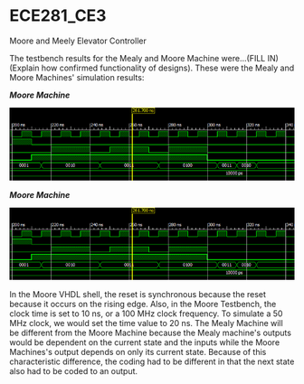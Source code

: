 ECE281_CE3
==========

Moore and Meely Elevator Controller

The testbench results for the Mealy and Moore Machine were...(FILL IN) (Explain how confirmed functionality of designs). These were the Mealy and Moore Machines' simulation results:


__*Moore Machine*__


![](https://github.com/dustyweisner/ECE281_CE3/blob/master/Moore_Testbench_waveform.GIF?raw=true)


__*Moore Machine*__


![](https://github.com/dustyweisner/ECE281_CE3/blob/master/Moore_Testbench_waveform.GIF?raw=true)



In the Moore VHDL shell, the reset is synchronous because the reset because it occurs on the rising edge. Also, in the Moore Testbench, the clock time is set to 10 ns, or a 100 MHz clock frequency. To simulate a 50 MHz clock, we would set the time value to 20 ns. The Mealy Machine will be different from the Moore Machine because the Mealy machine's outputs would be dependent on the current state and the inputs while the Moore Machines's output depends on only its current state. Because of this characteristic difference, the coding had to be different in that the next state also had to be coded to an output.
